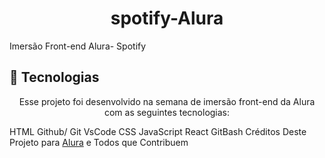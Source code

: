 # <h1 align="center"> spotify-Alura </h1>
 Imersão Front-end Alura- Spotify 
 
## 🚀 Tecnologias
<p align="center">Esse projeto foi desenvolvido na semana de imersão front-end da Alura com as seguintes tecnologias: </p>

HTML
Github/
Git
VsCode
CSS
JavaScript React
GitBash
 <span> Créditos Deste Projeto para  [Alura](https://www.alura.com.br/)   e Todos que Contribuem</div> </span>

  
